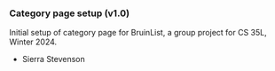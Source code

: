 ### Category page setup (v1.0)

Initial setup of category page for BruinList, a group project for CS 35L, Winter 2024.

- Sierra Stevenson



